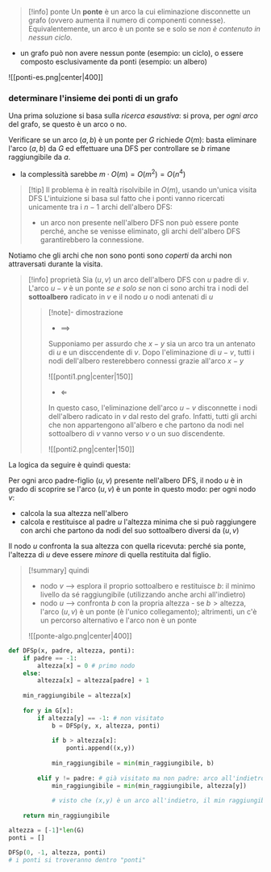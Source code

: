 > [!info] ponte
> Un **ponte** è un arco la cui eliminazione disconnette un grafo (ovvero aumenta il numero di componenti connesse). Equivalentemente, un arco è un ponte se e solo se *non è contenuto in nessun ciclo*. 

- un grafo può non avere nessun ponte (esempio: un ciclo), o essere composto esclusivamente da ponti (esempio: un albero)

![[ponti-es.png|center|400]]

### determinare l'insieme dei ponti di un grafo
Una prima soluzione si basa sulla *ricerca esaustiva*: si prova, per *ogni arco* del grafo, se questo è un arco o no.

Verificare se un arco $(a,b)$ è un ponte per $G$ richiede $O(m)$: basta eliminare l'arco $(a,b)$ da $G$ ed effettuare una DFS per controllare se $b$ rimane raggiungibile da $a$.
- la complessità sarebbe $m\cdot O(m)=O(m^2)=O(n^4)$

>[!tip] Il problema è in realtà risolvibile in $O(m)$, usando un'unica visita DFS
>L'intuizione si basa sul fatto che i ponti vanno ricercati unicamente tra i $n-1$ archi dell'albero DFS: 
>- un arco non presente nell'albero DFS non può essere ponte perché, anche se venisse eliminato, gli archi dell'albero DFS garantirebbero la connessione.

Notiamo che gli archi che non sono ponti sono *coperti* da archi non attraversati durante la visita.

>[!info] proprietà
>Sia $(u,v)$ un arco dell'albero DFS con $u$ padre di $v$. L'arco $u-v$ è un ponte *se e solo se* non ci sono archi tra i nodi del **sottoalbero** radicato in $v$ e il nodo $u$ o nodi antenati di $u$
>
>>[!note]- dimostrazione
>> - $\implies$
>> 
>> Supponiamo per assurdo che $x-y$ sia un arco tra un antenato di $u$ e un disccendente di $v$. Dopo l'eliminazione di $u-v$, tutti i nodi dell'albero resterebbero connessi grazie all'arco $x-y$
>> 
>> ![[ponti1.png|center|150]]
>> 
>> - $\Longleftarrow$
>>
>>In questo caso, l'eliminazione dell'arco $u-v$ disconnette i nodi dell'albero radicato in $v$ dal resto del grafo. Infatti, tutti gli archi che non appartengono all'albero e che partono da nodi nel sottoalbero di $v$ vanno verso $v$ o un suo discendente.
>>
>>![[ponti2.png|center|150]]

La logica da seguire è quindi questa:

Per ogni arco padre-figlio $(u,v)$ presente nell'albero DFS, il nodo $u$ è in grado di scoprire se l'arco $(u,\,v)$ è un ponte in questo modo: per ogni nodo $v$:
- calcola la sua altezza nell'albero
- calcola e restituisce al padre $u$ l'altezza minima che si può raggiungere con archi che partono da nodi del suo sottoalbero diversi da $(u,\,v)$

Il nodo $u$ confronta la sua altezza con quella ricevuta: perché sia ponte, l'altezza di $u$ deve essere *minore* di quella restituita dal figlio.

>[!summary] quindi
>- nodo $v$ --> esplora il proprio sottoalbero e restituisce $b$: il minimo livello da sé raggiungibile (utilizzando anche archi all'indietro)
>- nodo $u$ --> confronta $b$ con la propria altezza - se $b>\text{altezza}$, l'arco $(u,\,v)$ è un ponte (è l'unico collegamento); altrimenti, un c'è un percorso alternativo e l'arco non è un ponte
>
>![[ponte-algo.png|center|400]]

```python
def DFSp(x, padre, altezza, ponti):
	if padre == -1:
		altezza[x] = 0 # primo nodo
	else:
		altezza[x] = altezza[padre] + 1
	
	min_raggiungibile = altezza[x]
	
	for y in G[x]:
		if altezza[y] == -1: # non visitato
			b = DFSp(y, x, altezza, ponti)
			
			if b > altezza[x]:
				ponti.append((x,y))
			
			min_raggiungibile = min(min_raggiungibile, b)
		
		elif y != padre: # già visitato ma non padre: arco all'indietro
			min_raggiungibile = min(min_raggiungibile, altezza[y])
			
			# visto che (x,y) è un arco all'indietro, il min raggiungibile sarà sicuramente <= altezza[y] (y potrebbe arrivare ancora più indietro)
	
	return min_raggiungibile

altezza = [-1]*len(G)
ponti = []

DFSp(0, -1, altezza, ponti) 
# i ponti si troveranno dentro "ponti"
```